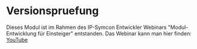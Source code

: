 # Versionspruefung

Dieses Modul ist im Rahmen des IP-Symcon Entwickler Webinars "Modul-Entwicklung für Einsteiger" entstanden. Das Webinar kann man hier finden: [YouTube](https://www.youtube.com/watch?v=c1c0eSEud5U)
